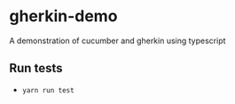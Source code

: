 # gherkin-demo
A demonstration of cucumber and gherkin using typescript

## Run tests
- `yarn run test`
